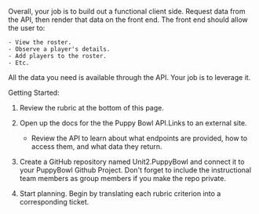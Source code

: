 Overall, your job is to build out a functional client side. Request data from the API, then render that data on the front end. The front end should allow the user to:

    - View the roster.
    - Observe a player's details.
    - Add players to the roster.
    - Etc.

All the data you need is available through the API. Your job is to leverage it.

Getting Started:

1. Review the rubric at the bottom of this page.

2. Open up the docs for the the Puppy Bowl API.Links to an external site.

   - Review the API to learn about what endpoints are provided, how to access them, and what data they return.

3. Create a GitHub repository named Unit2.PuppyBowl and connect it to your PuppyBowl Github Project. Don't forget to include the instructional team members as group members if you make the repo private.

4. Start planning. Begin by translating each rubric criterion into a corresponding ticket.
